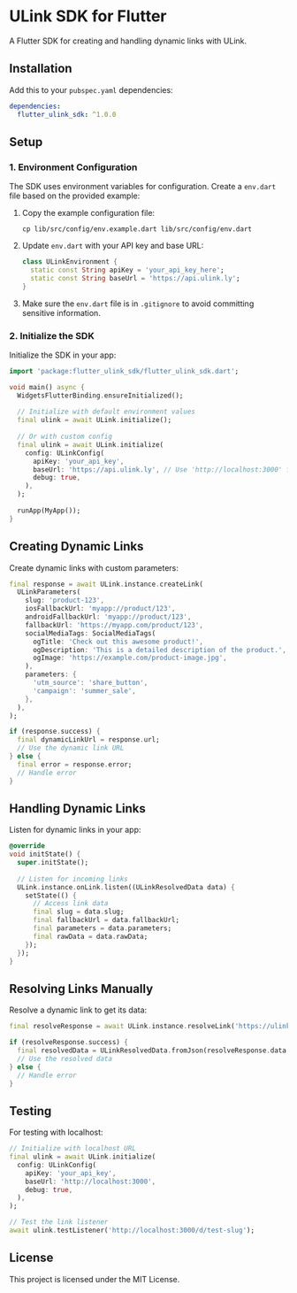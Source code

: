 <!--
This README describes the package. If you publish this package to pub.dev,
this README's contents appear on the landing page for your package.

For information about how to write a good package README, see the guide for
[writing package pages](https://dart.dev/tools/pub/writing-package-pages).

For general information about developing packages, see the Dart guide for
[creating packages](https://dart.dev/guides/libraries/create-packages)
and the Flutter guide for
[developing packages and plugins](https://flutter.dev/to/develop-packages).
-->

# ULink SDK for Flutter

A Flutter SDK for creating and handling dynamic links with ULink.

## Installation

Add this to your `pubspec.yaml` dependencies:

```yaml
dependencies:
  flutter_ulink_sdk: ^1.0.0
```

## Setup

### 1. Environment Configuration

The SDK uses environment variables for configuration. Create a `env.dart` file based on the provided example:

1. Copy the example configuration file:
   ```
   cp lib/src/config/env.example.dart lib/src/config/env.dart
   ```

2. Update `env.dart` with your API key and base URL:
   ```dart
   class ULinkEnvironment {
     static const String apiKey = 'your_api_key_here';
     static const String baseUrl = 'https://api.ulink.ly';
   }
   ```

3. Make sure the `env.dart` file is in `.gitignore` to avoid committing sensitive information.

### 2. Initialize the SDK

Initialize the SDK in your app:

```dart
import 'package:flutter_ulink_sdk/flutter_ulink_sdk.dart';

void main() async {
  WidgetsFlutterBinding.ensureInitialized();
  
  // Initialize with default environment values
  final ulink = await ULink.initialize();
  
  // Or with custom config
  final ulink = await ULink.initialize(
    config: ULinkConfig(
      apiKey: 'your_api_key',
      baseUrl: 'https://api.ulink.ly', // Use 'http://localhost:3000' for local testing
      debug: true,
    ),
  );
  
  runApp(MyApp());
}
```

## Creating Dynamic Links

Create dynamic links with custom parameters:

```dart
final response = await ULink.instance.createLink(
  ULinkParameters(
    slug: 'product-123',
    iosFallbackUrl: 'myapp://product/123',
    androidFallbackUrl: 'myapp://product/123',
    fallbackUrl: 'https://myapp.com/product/123',
    socialMediaTags: SocialMediaTags(
      ogTitle: 'Check out this awesome product!',
      ogDescription: 'This is a detailed description of the product.',
      ogImage: 'https://example.com/product-image.jpg',
    ),
    parameters: {
      'utm_source': 'share_button',
      'campaign': 'summer_sale',
    },
  ),
);

if (response.success) {
  final dynamicLinkUrl = response.url;
  // Use the dynamic link URL
} else {
  final error = response.error;
  // Handle error
}
```

## Handling Dynamic Links

Listen for dynamic links in your app:

```dart
@override
void initState() {
  super.initState();
  
  // Listen for incoming links
  ULink.instance.onLink.listen((ULinkResolvedData data) {
    setState(() {
      // Access link data
      final slug = data.slug;
      final fallbackUrl = data.fallbackUrl;
      final parameters = data.parameters;
      final rawData = data.rawData;
    });
  });
}
```

## Resolving Links Manually

Resolve a dynamic link to get its data:

```dart
final resolveResponse = await ULink.instance.resolveLink('https://ulink.ly/d/your-slug');

if (resolveResponse.success) {
  final resolvedData = ULinkResolvedData.fromJson(resolveResponse.data!);
  // Use the resolved data
} else {
  // Handle error
}
```

## Testing

For testing with localhost:

```dart
// Initialize with localhost URL
final ulink = await ULink.initialize(
  config: ULinkConfig(
    apiKey: 'your_api_key',
    baseUrl: 'http://localhost:3000',
    debug: true,
  ),
);

// Test the link listener
await ulink.testListener('http://localhost:3000/d/test-slug');
```

## License

This project is licensed under the MIT License.
